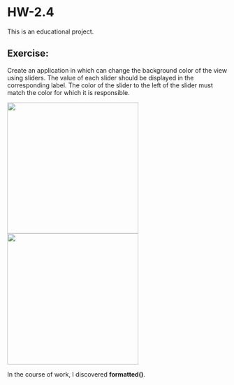 # HW-2.4

This is an educational project.
## Exercise:
Create an application in which can change the background color of the view using sliders. The value of each slider should be displayed in the corresponding label. The color of the slider to the left of the slider must match the color for which it is responsible.

<img width="300" src="https://user-images.githubusercontent.com/121757460/217052334-120fb785-bc20-452f-b353-e713e5785256.png"> <img width="300" src="https://user-images.githubusercontent.com/121757460/217052344-b387b9ae-5da9-4973-ae3b-9b99a8dc67e8.png">

In the course of work, I discovered **formatted()**.
